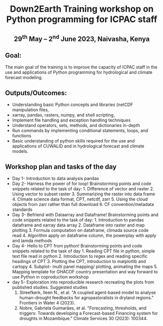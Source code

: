 <h1 align="center">Down2Earth Training workshop on Python programming for ICPAC staff</h1>
<h2 align="center">29<sup>th</sup> May – 2<sup>nd</sup> June 2023, Naivasha, Kenya</h2>

## Goal:
The main goal of the training is to improve the capacity of ICPAC staff in the use and
applications of Python programming for hydrological and climate forecast modeling.

## Outputs/Outcomes:
* Understanding basic Python concepts and libraries (netCDF manipulation files,
* xarray, pandas, rasters, numpy, and shell scripting,
* Implement file handling and exception handling techniques
* Understand operators, sets, methods, and dictionaries in-depth
* Run commands by implementing conditional statements, loops, and functions
* Basic understanding of python skills required for the use and applications of CUWALID and in hydrological forecast and climate models.

## Workshop plan and tasks of the day
* Day 1- Introduction to data analysis pandas
* Day 2- Harness the power of for loop!
    Brainstorming points and code snippets related to the task of day:
       1. Difference of vector and raster
       2. Using vector to subset raster
       3. Summarizing the raster into data frame
       4. Climate science data format, CPT, netcdf, zarr
       5. Using the cloud objects from zarr rather than full download
       6. CF convention/metadata standards
* Day 3- Befriend with Dataarray and Dataframe!
     Brainstorming points and code snippets related to the task of day:
       1. Introduction to pandas dataframe and xarray data array
       2. Dataframe into raster and map plotting
       3. Formula computation on dataframe, climada source code read
       4. Algorithm apply on dataframe column, the powerplay with apply and lamda methods
* Day 4- Hello to CPT from python!
     Brainstorming points and code snippets related to the task of day
       1. Reading CPT file in python, simple text file read in python
       2. Introduction to regex and reading specific headings of CPT
       3. Plotting the CPT, introduction to matplotlib and cartopy
       4. Subplot- multi panel mapping/ plotting, animating the maps
       5. Mapping template for GHACOF country presentation and way forward to use Python in coproduction workshop
* day 5- Exploration into reproducible research recreating the plots from published studies. Suggested studies
    1. Streefkerk, Ileen N., et al. "A coupled agent-based model to analyse human-drought feedbacks for agropastoralists in dryland regions." Frontiers in Water 4 (2023). 
    2. Nobre, Gabriela Guimarães, et al. "Forecasting, thresholds,
and triggers: Towards developing a Forecast-based
Financing system for droughts in Mozambique." Climate
Services 30 (2023): 100344.

